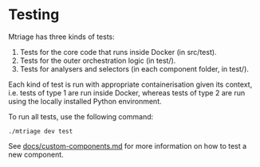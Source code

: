 # Testing

Mtriage has three kinds of tests:
1. Tests for the core code that runs inside Docker (in src/test).
2. Tests for the outer orchestration logic (in test/).
3. Tests for analysers and selectors (in each component folder, in test/).

Each kind of test is run with appropriate containerisation given its context,
i.e. tests of type 1 are run inside Docker, whereas tests of type 2 are run
using the locally installed Python environment.

To run all tests, use the following command:
```
./mtriage dev test
```
See [docs/custom-components.md](./custom-components.md) for more information on
how to test a new component.
